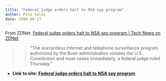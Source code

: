 ```yaml
---
title: "Federal judge orders halt to NSA spy program"
author: Pito Salas
date: 2006-08-17
---
```


From ZDNet: [Federal judge orders halt to NSA spy program | Tech News on
ZDNet](<http://news.zdnet.com/2100-1035_22-6106772.html?tag=nl.e589> "Federal
judge orders halt to NSA spy program | Tech News on ZDNet")

>>

>> "The warrantless Internet and telephone surveillance program authorized by
the Bush administration violates the U.S. Constitution and must cease
immediately, a federal judge ruled Thursday."


* **Link to site:** **[Federal judge orders halt to NSA spy program](None)**
